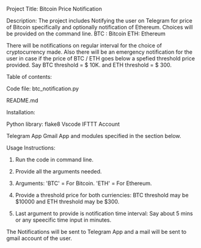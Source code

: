 Project Title: 
Bitcoin Price Notification 

Description:
The project includes Notifying the user on Telegram for price of Bitcoin specifically and optionally notification of Ethereum. Choices will be provided on the command line.
BTC : Bitcoin
ETH: Ethereum

There will be notifications on regular interval for the choice of cryptocurrency made.
Also there will be an emergency notification for the user in case if the price of BTC / ETH goes below a spefied threshold price provided.
Say BTC threshold = $ 10K.
and ETH threshold = $ 300.


Table of contents:

Code file:
btc_notification.py

README.md


Installation:

Python library:
flake8
Vscode
IFTTT Account

Telegram App
Gmail App
and modules specified in the section below.

Usage Instructions:

1. Run the code in command line.
2. Provide all the arguments needed. 
3. Arguments:
    'BTC' = For Bitcoin.
    'ETH' = For Ethereum.

4. Provide a threshold price for both curriencies:
    BTC threshold may be $10000 and ETH threshold may be $300.

5. Last argument to provide is notification time interval:
    Say about 5 mins or any speecific time input in minutes.

The Notifications will be sent to Telegram App and a mail will be sent to gmail account of the user.